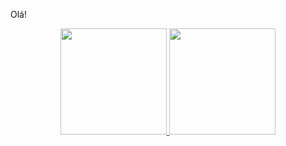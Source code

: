 Olá!

<div align="center">

<a href="https://github.com/AlissaGabriel">

<img height="170em" src="https://github-readme-stats.vercel.app/api?username=AlissaGabriel&show_icons=true&bg_color=D3D3D3&&text_color=000000&title_color=#9FC4E7&icon_color=FF00FF&count_private=true&include_all_commits=false"/>

<img height="170em" src="https://github-readme-stats.vercel.app/api/top-langs/?username=AlissaGabriel&layout=compact&bg_color=D3D3D3&text_color=000000&title_color=#9FC4E7&langs_count=10"/>

</a>

</div>
